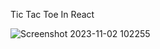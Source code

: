 Tic Tac Toe In React 

![Screenshot 2023-11-02 102255](https://github.com/adityagunale/React--Tic_Tac_Toe/assets/121552299/3baf0609-cf3f-44b2-81f6-4d090fe6e833)

